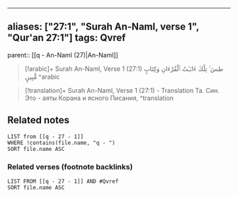 
---
aliases: ["27:1", "Surah An-Naml, verse 1", "Qur'an 27:1"]
tags: Qvref
---

parent:: [[q - An-Naml (27)|An-Naml]]

> [!arabic]+ Surah An-Naml, Verse 1 (27:1)
> <span class="quran-arabic"> طسٓ ۚ تِلْكَ ءَايَـٰتُ ٱلْقُرْءَانِ وَكِتَابٍ مُّبِينٍ</span>
^arabic

> [!translation]+ Surah An-Naml, Verse 1 (27:1) - Translation
> Та. Син. Это - аяты Корана и ясного Писания,
^translation



## Related notes
```dataview
LIST from [[q - 27 - 1]]
WHERE !contains(file.name, "q - ")
SORT file.name ASC
```

### Related verses (footnote backlinks)
```dataview
LIST FROM [[q - 27 - 1]] AND #Qvref
SORT file.name ASC
```

